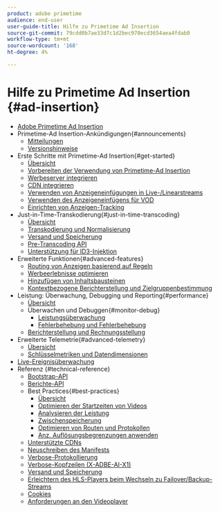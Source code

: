 ```yaml
---
product: adobe primetime
audience: end-user
user-guide-title: Hilfe zu Primetime Ad Insertion
source-git-commit: 79cdd0b7ae33d7c1d2bec970ecd3654aea4fdab0
workflow-type: tm+mt
source-wordcount: '168'
ht-degree: 4%

---
```



# Hilfe zu Primetime Ad Insertion {#ad-insertion}

+ [Adobe Primetime Ad Insertion](home.md)
+ Primetime-Ad Insertion-Ankündigungen{#announcements}
   + [Mitteilungen](announcements/overview.md)
   + [Versionshinweise](/help/release-notes/ptai-22x-release-notes.md)
+ Erste Schritte mit Primetime-Ad Insertion{#get-started}
   + [Übersicht](getting-started/get-started-overview.md)
   + [Vorbereiten der Verwendung von Primetime-Ad Insertion](getting-started/setup-ptai.md)
   + [Werbeserver integrieren](getting-started/integrate-ad-server.md)
   + [CDN integrieren](getting-started/integrate-cdn.md)
   + [Verwenden von Anzeigeneinfügungen in Live-/Linearstreams](getting-started/ad-insertion-live-linear-stream.md)
   + [Verwenden des Anzeigeneinfügens für VOD](getting-started/ad-insertion-vod.md)
   + [Einrichten von Anzeigen-Tracking](getting-started/set-up-ad-tracking.md)
+ Just-in-Time-Transkodierung{#just-in-time-transcoding}
   + [Übersicht](just-in-time-transcoding/jit-transcoding-overview.md)
   + [Transkodierung und Normalisierung](just-in-time-transcoding/transcoding-and-normalization.md)
   + [Versand und Speicherung](https://experienceleague.adobe.com/docs/primetime/ad-insertion/technical-reference/delivery-and-storage.html)
   + [Pre-Transcoding API](just-in-time-transcoding/pre-transcoding-api.md)
   + [Unterstützung für ID3-Injektion](just-in-time-transcoding/id3-injection-support.md)
+ Erweiterte Funktionen{#advanced-features}
   + [Routing von Anzeigen basierend auf Regeln](advanced-features/route-ads-based-on-rules.md)
   + [Werbeerlebnisse optimieren](advanced-features/optimize-ad-experiences.md)
   + [Hinzufügen von Inhaltsbausteinen](advanced-features/add-content-bumpers.md)
   + [Kontextbezogene Berichterstellung und Zielgruppenbestimmung](advanced-features/contextual-reporting-and-targeting.md)
+ Leistung: Überwachung, Debugging und Reporting{#performance}
   + [Übersicht](performance-monitoring-debugging-reporting/performance-overview.md)
   + Überwachen und Debuggen{#monitor-debug}
      + [Leistungsüberwachung](performance-monitoring-debugging-reporting/performance-monitoring.md)
      + [Fehlerbehebung und Fehlerbehebung](performance-monitoring-debugging-reporting/troubleshoot-and-debug.md)
   + [Berichterstellung und Rechnungsstellung](performance-monitoring-debugging-reporting/reporting-and-billing.md)
+ Erweiterte Telemetrie{#advanced-telemetry}
   + [Übersicht](advanced-telemetry/advanced-telemetry-overview.md)
   + [Schlüsselmetriken und Datendimensionen](advanced-telemetry/key-metrics.md)
+ [Live-Ereignisüberwachung](live-event-monitoring.md)
+ Referenz {#technical-reference}
   + [Bootstrap-API](technical-reference/bootstrap-api.md)
   + [Berichte-API](technical-reference/report-api.md)
   + Best Practices{#best-practices}
      + [Übersicht](best-practices/best-practices-overview.md)
      + [Optimieren der Startzeiten von Videos](best-practices/optimize-video-startup-time.md)
      + [Analysieren der Leistung](best-practices/analyze-performance.md)
      + [Zwischenspeicherung](best-practices/caching.md)
      + [Optimieren von Routen und Protokollen](best-practices/optimize-routes-protocols.md)
      + [Anz. Auflösungsbegrenzungen anwenden](best-practices/apply-ad-resolution-constraints.md)
   + [Unterstützte CDNs](technical-reference/supported-cdns.md)
   + [Neuschreiben des Manifests](technical-reference/manifest-rewriting.md)
   + [Verbose-Protokollierung](performance-monitoring-debugging-reporting/verbose-logging.md)
   + [Verbose-Kopfzeilen (X-ADBE-AI-X1)](performance-monitoring-debugging-reporting/debugging-headers.md)
   + [Versand und Speicherung](/help/primetime-ad-insertion/just-in-time-transcoding/delivery-and-storage.md)
   + [Erleichtern des HLS-Players beim Wechseln zu Failover/Backup-Streams](technical-reference/hls-switching-to-failover.md)
   + [Cookies](technical-reference/cookies.md)
   + [Anforderungen an den Videoplayer](technical-reference/video-player-requirements.md)
